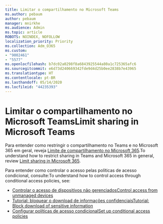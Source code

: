 ```yaml
---
title: Limitar o compartilhamento no Microsoft Teams
ms.author: pebaum
author: pebaum
manager: mnirkhe
ms.audience: Admin
ms.topic: article
ROBOTS: NOINDEX, NOFOLLOW
localization_priority: Priority
ms.collection: Adm_O365
ms.custom:
- "9002461"
- "5577"
ms.openlocfilehash: b7dc02a0298f8a6843925544a80a1c725365afc6
ms.sourcegitcommit: e6d73d240669342fde9d4d25b0ee2838b7e43965
ms.translationtype: HT
ms.contentlocale: pt-BR
ms.lasthandoff: 05/14/2020
ms.locfileid: "44235393"
---
```

# <a name="limit-sharing-in-microsoft-teams"></a><span data-ttu-id="c3219-102">Limitar o compartilhamento no Microsoft Teams</span><span class="sxs-lookup"><span data-stu-id="c3219-102">Limit sharing in Microsoft Teams</span></span>

<span data-ttu-id="c3219-103">Para entender como restringir o compartilhamento no Teams e no Microsoft 365 em geral, reveja [Limite de compartilhamento no Microsoft 365](https://docs.microsoft.com/microsoft-365/solutions/microsoft-365-limit-sharing?view=o365-worldwide).</span><span class="sxs-lookup"><span data-stu-id="c3219-103">To understand how to restrict sharing in Teams and Microsoft 365 in general, review [Limit sharing in Microsoft 365](https://docs.microsoft.com/microsoft-365/solutions/microsoft-365-limit-sharing?view=o365-worldwide).</span></span>

<span data-ttu-id="c3219-104">Para entender como controlar o acesso pelas políticas de acesso condicional, consulte:</span><span class="sxs-lookup"><span data-stu-id="c3219-104">To understand how to control access through conditional access policies, see:</span></span>

- [<span data-ttu-id="c3219-105">Controlar o acesso de dispositivos não gerenciados</span><span class="sxs-lookup"><span data-stu-id="c3219-105">Control access from unmanaged devices</span></span>](https://docs.microsoft.com/sharepoint/control-access-from-unmanaged-devices)
- [<span data-ttu-id="c3219-106">Tutorial: bloquear o download de informações confidenciais</span><span class="sxs-lookup"><span data-stu-id="c3219-106">Tutorial: Block download of sensitive information</span></span>](https://docs.microsoft.com/cloud-app-security/use-case-proxy-block-session-aad)
- [<span data-ttu-id="c3219-107">Configurar políticas de acesso condicional</span><span class="sxs-lookup"><span data-stu-id="c3219-107">Set up conditional access policies</span></span>](https://docs.microsoft.com/microsoft-365/business/set-up-conditional-access-policies?view=o365-worldwide)
